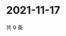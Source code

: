 # 2021-11-17

共 0 条

<!-- BEGIN WEIBO -->
<!-- 最后更新时间 Wed Nov 17 2021 15:09:03 GMT+0800 (China Standard Time) -->

<!-- END WEIBO -->
